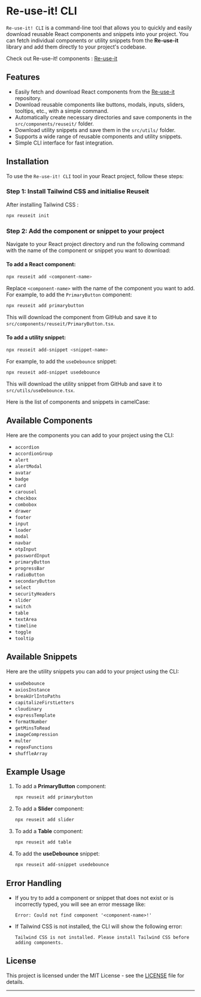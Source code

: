 # Re-use-it! CLI

`Re-use-it! CLI` is a command-line tool that allows you to quickly and easily download reusable React components and snippets into your project. You can fetch individual components or utility snippets from the **Re-use-it** library and add them directly to your project's codebase.

Check out Re-use-it! components : [Re-use-it](https://re-use-it.vercel.app)

## Features

- Easily fetch and download React components from the [Re-use-it](https://github.com/roshith-prakash/re-use-it) repository.
- Download reusable components like buttons, modals, inputs, sliders, tooltips, etc., with a simple command.
- Automatically create necessary directories and save components in the `src/components/reuseit/` folder.
- Download utility snippets and save them in the `src/utils/` folder.
- Supports a wide range of reusable components and utility snippets.
- Simple CLI interface for fast integration.

## Installation

To use the `Re-use-it! CLI` tool in your React project, follow these steps:

### Step 1: Install Tailwind CSS and initialise Reuseit

After installing Tailwind CSS :

```bash
npx reuseit init
```

### Step 2: Add the component or snippet to your project

Navigate to your React project directory and run the following command with the name of the component or snippet you want to download:

#### To add a React component:

```bash
npx reuseit add <component-name>
```

Replace `<component-name>` with the name of the component you want to add. For example, to add the `PrimaryButton` component:

```bash
npx reuseit add primarybutton
```

This will download the component from GitHub and save it to `src/components/reuseit/PrimaryButton.tsx`.

#### To add a utility snippet:

```bash
npx reuseit add-snippet <snippet-name>
```

For example, to add the `useDebounce` snippet:

```bash
npx reuseit add-snippet usedebounce
```

This will download the utility snippet from GitHub and save it to `src/utils/useDebounce.tsx`.

Here is the list of components and snippets in camelCase:

## Available Components

Here are the components you can add to your project using the CLI:

- `accordion`
- `accordionGroup`
- `alert`
- `alertModal`
- `avatar`
- `badge`
- `card`
- `carousel`
- `checkbox`
- `combobox`
- `drawer`
- `footer`
- `input`
- `loader`
- `modal`
- `navbar`
- `otpInput`
- `passwordInput`
- `primaryButton`
- `progressBar`
- `radioButton`
- `secondaryButton`
- `select`
- `securityHeaders`
- `slider`
- `switch`
- `table`
- `textArea`
- `timeline`
- `toggle`
- `tooltip`

## Available Snippets

Here are the utility snippets you can add to your project using the CLI:

- `useDebounce`
- `axiosInstance`
- `breakUrlIntoPaths`
- `capitalizeFirstLetters`
- `cloudinary`
- `expressTemplate`
- `formatNumber`
- `getMinsToRead`
- `imageCompression`
- `multer`
- `regexFunctions`
- `shuffleArray`

## Example Usage

1. To add a **PrimaryButton** component:

   ```bash
   npx reuseit add primarybutton
   ```

2. To add a **Slider** component:

   ```bash
   npx reuseit add slider
   ```

3. To add a **Table** component:

   ```bash
   npx reuseit add table
   ```

4. To add the **useDebounce** snippet:

   ```bash
   npx reuseit add-snippet usedebounce
   ```

## Error Handling

- If you try to add a component or snippet that does not exist or is incorrectly typed, you will see an error message like:

  ```
  Error: Could not find component '<component-name>!'
  ```

- If Tailwind CSS is not installed, the CLI will show the following error:

  ```
  Tailwind CSS is not installed. Please install Tailwind CSS before adding components.
  ```

## License

This project is licensed under the MIT License - see the [LICENSE](LICENSE) file for details.

---
